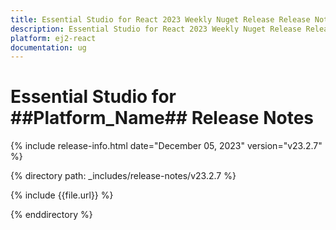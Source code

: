 ```yaml
---
title: Essential Studio for React 2023 Weekly Nuget Release Release Notes  
description: Essential Studio for React 2023 Weekly Nuget Release Release Notes  
platform: ej2-react
documentation: ug
---
```


# Essential Studio for  ##Platform_Name##   Release Notes  

{% include release-info.html date="December 05, 2023"  version="v23.2.7" %} 

{% directory path: _includes/release-notes/v23.2.7 %}

{% include {{file.url}} %}

{% enddirectory %}